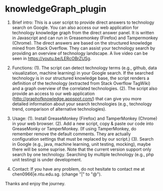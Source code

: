 # knowledgeGraph_plugin

1. Brief intro:
This is a user script to provide direct answers to technology search on Google. You can also access our web application for technology knowledge graph from the direct answer panel.
It is written in Javascript and can run in Greasemonkey (Firefox) and Tampermonkey (Chrome). The direct answers are based on the structured knowledge mined from Stack Overflow. They can assist your technology search by providing an overview of technology landscape. A live video can be seen in https://youtu.be/LERcOBrZUSg.

2. Functions:
(1). The script can detect technology terms (e.g., github, data visualization, machine learning) in your Google search. If the searched technology is in our structured knowledge base,  the script renders a definition of the technology (extracted from Stack Overflow TagWiki) and a graph overview of the correlated technologies.
(2). The script also provide an access to our web application (http://graphofknowledge.appspot.com/) that can give you more detailed information about your search technologies (e.g., technology trend, comparison of alternative technologies).

3. Usage:
(1). Install GreaseMonkey (Firefox) and TamperMonkey (Chrome) in  your web browser.
(2). Add a new script, copy & paste our code into GreaseMonky or TamperMonkey. (If using TamperMonkey, do remember remove the default comments. They are actually configuration settings that must be replaced by our script.)
(3). Search in Google (e.g., java, machine learning, unit testing, mocking), maybe there will be some suprise. Note that the current version support only search by one technology. Searching by multiple technology (e.g., php unit testing) is under development.

4. Contact:
If you have any problem, do not hesitate to contact me at chen0966|e.ntu.edu.sg. (change "|" to "@").

Thanks and enjoy the journey.
